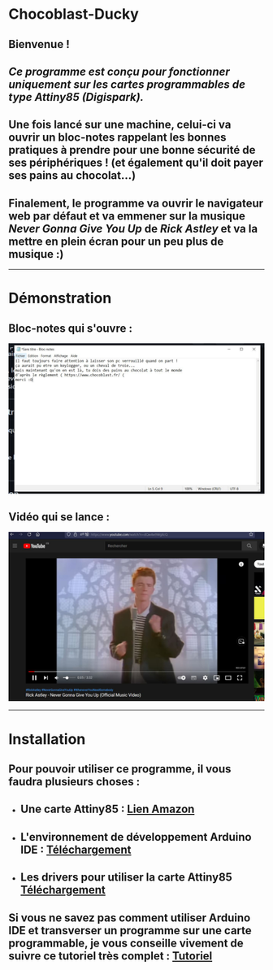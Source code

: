 # Chocoblast-Ducky
## Bienvenue ! 
## ***Ce programme est conçu pour fonctionner uniquement sur les cartes programmables de type Attiny85 (Digispark).***
## Une fois lancé sur une machine, celui-ci va ouvrir un bloc-notes rappelant les bonnes pratiques à prendre pour une bonne sécurité de ses périphériques ! (et également qu'il doit payer ses pains au chocolat...)
## Finalement, le programme va ouvrir le navigateur web par défaut et va emmener sur la musique *Never Gonna Give You Up* de *Rick Astley* et va la mettre en plein écran pour un peu plus de musique :) 
-----
# Démonstration
## Bloc-notes qui s'ouvre :
![bloc-notes](notes.JPG)

## Vidéo qui se lance : 
![video](youtube.JPG)

-----
# Installation
## Pour pouvoir utiliser ce programme, il vous faudra plusieurs choses : 
* ## Une carte Attiny85 : [Lien Amazon](https://www.amazon.fr/ZHITING-pi%C3%A8ces-d%C3%A9veloppement-ATTINY85-Arduino/dp/B08GM2DT7S/ref=sr_1_3?__mk_fr_FR=%C3%85M%C3%85%C5%BD%C3%95%C3%91&crid=3GDXX7044CGVL&keywords=attiny85&qid=1643443843&sprefix=attiny85%2Caps%2C185&sr=8-3)
* ## L'environnement de développement Arduino IDE : [Téléchargement](https://www.arduino.cc/en/software)
* ## Les drivers pour utiliser la carte Attiny85  [Téléchargement](https://github.com/digistump/DigistumpArduino/releases/download/1.6.7/Digistump.Drivers.zip)
## Si vous ne savez pas comment utiliser Arduino IDE et transverser un programme sur une carte programmable, je vous conseille vivement de suivre ce tutoriel très complet : [Tutoriel](https://www.gotronic.fr/pj2-arduino-digispark-fr-1443.pdf)
